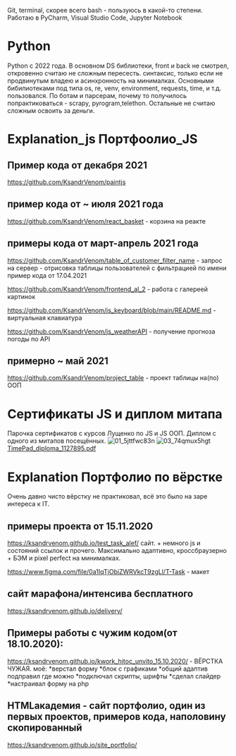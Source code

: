 Git, terminal, скорее всего bash - пользуюсь в какой-то степени. Работаю в PyCharm, Visual Studio Code, Jupyter Notebook

Python
============================

Python с 2022 года.
В основном DS библиотеки, front и back не смотрел, откровенно считаю не сложным пересесть. синтаксис, только если не продвинутым владею и асинхронность на минималках. 
Основными бибилиотеками под типа os, re, venv, environment, requests, time, и т.д. пользовался. По ботам и парсерам, почему то получилось попрактиковаться - scrapy, pyrogram,telethon. Остальные не считаю сложным освоить за деньги.


Explanation_js Портфоолио_JS
============================

Пример кода от декабря 2021
---------------------------
https://github.com/KsandrVenom/paintjs

пример кода от ~ июля 2021 года
-------------------------------

https://github.com/KsandrVenom/react_basket - корзина на реакте
 
примеры кода от март-апрель 2021 года
-------------------------------------

https://github.com/KsandrVenom/table_of_customer_filter_name - запрос на сервер - отрисовка таблицы пользователей с фильтрацией по имени пример кода от 17.04.2021

https://github.com/KsandrVenom/frontend_al_2 - работа с галереей картинок

https://github.com/KsandrVenom/js_keyboard/blob/main/README.md - виртуальная клавиатура

https://github.com/KsandrVenom/js_weatherAPI - получение прогноза погоды по API


примерно ~ май 2021
-------------------

https://github.com/KsandrVenom/project_table - проект таблицы на(по) ООП


Сертификаты JS и диплом митапа
====================
Парочка сертификатов с курсов Лущенко по JS и JS ООП. Диплом с одного из митапов посещённых.
![01_5jttfwc83n](https://user-images.githubusercontent.com/50296740/149631032-bd1792b6-f0b7-42a3-b98c-a2dbb348f1cd.png)
![03_74qmux5hgt](https://user-images.githubusercontent.com/50296740/149631036-618d695e-8c62-40f8-b035-31c78bca2214.png)
[TimePad_diploma_1127895.pdf](https://github.com/KsandrVenom/certificates/files/7875446/TimePad_diploma_1127895.pdf)


Explanation Портфолио по вёрстке
=================================
Очень давно чисто вёрстку не практиковал, всё это было на заре интереса к IT.

примеры проекта от 15.11.2020
---------------------------------

https://ksandrvenom.github.io/test_task_alef/ сайт. + немного js и состояний ссылок и прочего. Максимально адаптивно, кроссбраузерно + БЭМ и pixel perfect на минималках.

https://www.figma.com/file/0a1IqTjObiZWRVkcT9zgLl/T-Task - макет


сайт марафона/интенсива бесплатного
--------------------------------------

https://ksandrvenom.github.io/delivery/


Примеры работы с чужим кодом(от 18.10.2020):
-----------------------------------------------

https://ksandrvenom.github.io/kwork_hitoc_unvito_15.10.2020/ - ВЁРСТКА ЧУЖАЯ. моё:
*верстал форму
*блок с графиками
*общий адаптив подправил где можно
*подключал скрипты, шрифты
*сделал слайдер
*настраивал форму на php

HTMLакадемия - сайт портфолио, один из первых проектов, примеров кода, наполовину скопированный
-------------------------------------------------------------------------------------------------
https://ksandrvenom.github.io/site_portfolio/

